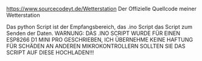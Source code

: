 https://www.sourcecodeyt.de/Wetterstation
Der Offizielle Quellcode meiner Wetterstation

Das python Script ist der Empfangsbereich, das .ino Script das Script zum Senden der Daten.
WARNUNG: DAS .INO SCRIPT WURDE FÜR EINEN ESP8266 D1 MINI PRO GESCHRIEBEN, ICH ÜBERNEHME KEINE HAFTUNG FÜR SCHÄDEN AN ANDEREN MIKROKONTROLLERN SOLLTEN SIE DAS SCRIPT AUF DIESE HOCHLADEN!!!